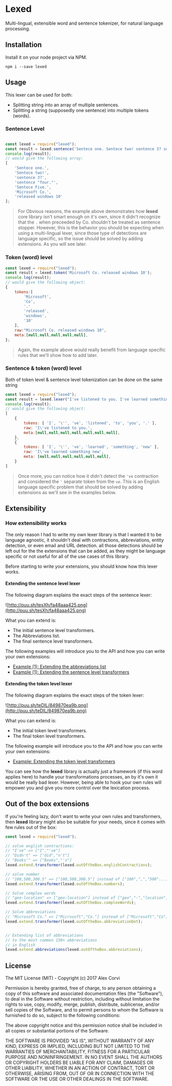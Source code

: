 # Lexed
Multi-lingual, extensible word and sentence tokenizer, for natural language processing.

## Installation

Install it on your node project via NPM.

```
npm i --save lexed
```

## Usage

This lexer can be used for both:

* Splitting string into an array of multiple sentences.
* Splitting a string (supposedly one sentence) into multiple tokens (words).

### Sentence Level

```javascript

const lexed = require("lexed");
const result = lexed.sentence('Sentece one. Sentece two! sentence 3? sentence "four." Sentece Five. Microsoft Co. released windows 10');
console.log(result);
// would give the following array:
[
	'Sentece one.',
	'Sentece two!',
	'sentence 3?',
	'sentence "four."',
	'Sentece Five.',
	'Microsoft Co.',
	'released windows 10'
];
```

> For Obvious reasons, the example above demonstrates how **lexed** core library isn't smart enough on it's own, since it didn't recognize that the `.` when preceeded by Co. shouldn't be treated as sentence stopper.
> However, this is the behavior you should be expecting when using a multi-lingual lexer, since those type of detections are language specific, so the issue should be solved by adding extensions. As you will see later.

### Token (word) level

```javascript
const lexed = require("lexed");
const result = lexed.token('Microsoft Co. released windows 10');
console.log(result);
// would give the following object:
{
	tokens:[
		'Microsoft',
		'Co',
		'.'
		'released',
		'windows',
		'10'
	],
	raw:"Microsoft Co. released windows 10",
	meta:[null,null,null,null,null],
};
```
> Again, the example above would really benefit from language specific rules that we'll show how to add later.

### Sentence & token (word) level

Both of token level & sentence level tokenization can be done on the same string

```javascript
const lexed = require("lexed");
const result = lexed.lexer("I've listened to you. I've learned something new");
console.log(result);
// would give the following object:
[
	{
		tokens: [ 'I', '\'', 've', 'listened', 'to', 'you', '.' ],
    	raw: 'I\'ve listened to you.',
    	meta:[null,null,null,null,null,null,null],
    },
	{
    	tokens: [ 'I', '\'', 've', 'learned', 'something', 'new' ],
    	raw: 'I\'ve learned something new',
    	meta: [null,null,null,null,null,null],
    }
]
```

> Once more, you can notice how it didn't detect the `'ve` contraction and considered the `'` separate token from the `ve`. This is an English language specific problem that should be solved by adding extensions as we'll see in the examples below.

## Extensibility

### How extensibility works

The only reason I had to write my own lexer library is that I wanted it to be language agnostic, it shouldn't deal with contractions, abbreviations, entity detection, or even email and URL detection. all those detections should be left out for the the extensions that can be added, as they might be language specific or not useful for all of the use cases of this library.

Before starting to write your extensions, you should know how this lexer works.



#### Extending the sentence level lexer

The following diagram explains the exact steps of the sentence lexer:

![http://puu.sh/tesXh/fa48aaa425.png](http://puu.sh/tesXh/fa48aaa425.png)

What you can extend is:

* The initial sentence level transformers.
* The Abbreviations list.
* The final sentence level transformers.


The following examples will introduce you to the API and how you can write your own extensions:

- [Example (1): Extending the abbreviations list](https://github.com/alexcorvi/lexed/blob/master/test/extending.abbreviations.js)
- [Example (1): Extending the sentence level transformers](https://github.com/alexcorvi/lexed/blob/master/test/extending.sentence.transformers.js)


#### Extending the token level lexer
The following diagram explains the exact steps of the token lexer:

![http://puu.sh/teDlL/849870ea9b.png](http://puu.sh/teDlL/849870ea9b.png)

What you can extend is:

* The initial token level transformers.
* The final token level transformers. 

The following example will introduce you to the API and how you can write your own extensions:

- [Example: Extending the token level transformers](https://github.com/alexcorvi/lexed/blob/master/test/extending.token.transformers.js)


You can see how the **lexed** library is actually just a framework (if this word applies here) to handle your transformations processes, an by it's own it would be really bad lexer. However, being able to hook your own rules will empower you and give you more control over the lexication process.

## Out of the box extensions

If you're feeling lazy, don't want to write your own rules and transformers, then **lexed** library might also be suitable for your needs, since it comes with few rules out of the box:

```javascript
const lexed = require("lexed");

// solve english contractions:
// "I've" => ["I","'ve"]
// "Didn't" => ["did","n't"]
// "Books'" => ["Books","'s"]
lexed.extend.transformer(lexed.outOftheBox.englishContractions);

// solve number
// "100,500,300.5" => ["100,500,300.5"] instead of ["100",",","500"...]
lexed.extend.transformer(lexed.outOftheBox.numbers);

// Solve complex words
// "geo-location" => ["geo-location"] instead of ["geo","-","location"]
lexed.extend.transformer(lexed.outOftheBox.complexWords);

// Solve abbreviations
// "Microsoft Co." => ["Microsoft","Co."] instead of ["Microsoft","Co","."]
lexed.extend.transformer(lexed.outOftheBox.abbreviationDot);


// Extending list of abbreviations
// to the most common 150+ abbreviations
// in English
lexed.extend.abbreviations(lexed.outOftheBox.abbreviations);
```


## License
The MIT License (MIT) - Copyright (c) 2017 Alex Corvi

Permission is hereby granted, free of charge, to any person obtaining a copy
of this software and associated documentation files (the "Software"), to deal
in the Software without restriction, including without limitation the rights
to use, copy, modify, merge, publish, distribute, sublicense, and/or sell
copies of the Software, and to permit persons to whom the Software is
furnished to do so, subject to the following conditions:

The above copyright notice and this permission notice shall be included in all
copies or substantial portions of the Software.

THE SOFTWARE IS PROVIDED "AS IS", WITHOUT WARRANTY OF ANY KIND, EXPRESS OR
IMPLIED, INCLUDING BUT NOT LIMITED TO THE WARRANTIES OF MERCHANTABILITY,
FITNESS FOR A PARTICULAR PURPOSE AND NONINFRINGEMENT. IN NO EVENT SHALL THE
AUTHORS OR COPYRIGHT HOLDERS BE LIABLE FOR ANY CLAIM, DAMAGES OR OTHER
LIABILITY, WHETHER IN AN ACTION OF CONTRACT, TORT OR OTHERWISE, ARISING FROM,
OUT OF OR IN CONNECTION WITH THE SOFTWARE OR THE USE OR OTHER DEALINGS IN THE
SOFTWARE.